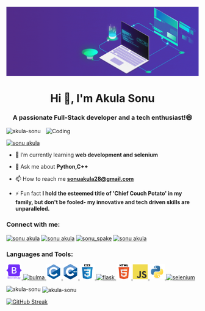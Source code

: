 ![MasterHead](https://raw.githubusercontent.com/KShukhrat/KShukhrat/main/assets/header_gif.gif)
<h1 align="center">Hi 👋, I'm Akula Sonu</h1>
<h3 align="center">A passionate Full-Stack developer and a tech enthusiast!😄</h3>

<img align ="right" alt = "Coding" width="400" src="https://ci6.googleusercontent.com/proxy/6yONIoTPFRxmcUzOEqGb9rYBV6ot9p2T-PEXVCf8vS8efQLz1Q0yo4Sa6U0lrDqnZIcEDq445nqEDoRcH9cyZobRVuLb3o8oyyjpFXZX1jC-Y1aa-YGJ3kxAAgGaX-S0gw4Tt_8xte_q=s0-d-e1-ft#https://www.lambdatest.com/blog/wp-content/uploads/2021/02/ezgif.com-gif-maker-1-1.gif">


<p align="left"> <img src="https://komarev.com/ghpvc/?username=akula-sonu&label=Profile%20views&color=0e75b6&style=flat" alt="akula-sonu" /> </p>

<p align="left"> <a href="https://twitter.com/sonu akula" target="blank"><img src="https://img.shields.io/twitter/follow/sonu akula?logo=twitter&style=for-the-badge" alt="sonu akula" /></a> </p>

- 🌱 I’m currently learning **web development and selenium**

- 💬 Ask me about **Python,C++**

- 📫 How to reach me **sonuakula28@gmail.com**

- ⚡ Fun fact **I hold the esteemed title of 'Chief Couch Potato' in my family, but don't be fooled- my innovative and tech driven skills are unparalleled.**

<h3 align="left">Connect with me:</h3>
<p align="left">
<a href="https://twitter.com/sonu akula" target="blank"><img align="center" src="https://raw.githubusercontent.com/rahuldkjain/github-profile-readme-generator/master/src/images/icons/Social/twitter.svg" alt="sonu akula" height="30" width="40" /></a>
<a href="https://linkedin.com/in/sonu akula" target="blank"><img align="center" src="https://raw.githubusercontent.com/rahuldkjain/github-profile-readme-generator/master/src/images/icons/Social/linked-in-alt.svg" alt="sonu akula" height="30" width="40" /></a>
<a href="https://instagram.com/sonu_spake" target="blank"><img align="center" src="https://raw.githubusercontent.com/rahuldkjain/github-profile-readme-generator/master/src/images/icons/Social/instagram.svg" alt="sonu_spake" height="30" width="40" /></a>
<a href="https://www.hackerrank.com/sonu akula" target="blank"><img align="center" src="https://raw.githubusercontent.com/rahuldkjain/github-profile-readme-generator/master/src/images/icons/Social/hackerrank.svg" alt="sonu akula" height="30" width="40" /></a>
</p>

<h3 align="left">Languages and Tools:</h3>
<p align="left"> <a href="https://getbootstrap.com" target="_blank" rel="noreferrer"> <img src="https://raw.githubusercontent.com/devicons/devicon/master/icons/bootstrap/bootstrap-plain-wordmark.svg" alt="bootstrap" width="40" height="40"/> </a> <a href="https://bulma.io/" target="_blank" rel="noreferrer"> <img src="https://raw.githubusercontent.com/gilbarbara/logos/804dc257b59e144eaca5bc6ffd16949752c6f789/logos/bulma.svg" alt="bulma" width="40" height="40"/> </a> <a href="https://www.cprogramming.com/" target="_blank" rel="noreferrer"> <img src="https://raw.githubusercontent.com/devicons/devicon/master/icons/c/c-original.svg" alt="c" width="40" height="40"/> </a> <a href="https://www.w3schools.com/cpp/" target="_blank" rel="noreferrer"> <img src="https://raw.githubusercontent.com/devicons/devicon/master/icons/cplusplus/cplusplus-original.svg" alt="cplusplus" width="40" height="40"/> </a> <a href="https://www.w3schools.com/css/" target="_blank" rel="noreferrer"> <img src="https://raw.githubusercontent.com/devicons/devicon/master/icons/css3/css3-original-wordmark.svg" alt="css3" width="40" height="40"/> </a> <a href="https://flask.palletsprojects.com/" target="_blank" rel="noreferrer"> <img src="https://www.vectorlogo.zone/logos/palletsprojects_flask/palletsprojects_flask-icon.svg" alt="flask" width="40" height="40"/> </a> <a href="https://www.w3.org/html/" target="_blank" rel="noreferrer"> <img src="https://raw.githubusercontent.com/devicons/devicon/master/icons/html5/html5-original-wordmark.svg" alt="html5" width="40" height="40"/> </a> <a href="https://developer.mozilla.org/en-US/docs/Web/JavaScript" target="_blank" rel="noreferrer"> <img src="https://raw.githubusercontent.com/devicons/devicon/master/icons/javascript/javascript-original.svg" alt="javascript" width="40" height="40"/> </a> <a href="https://www.python.org" target="_blank" rel="noreferrer"> <img src="https://raw.githubusercontent.com/devicons/devicon/master/icons/python/python-original.svg" alt="python" width="40" height="40"/> </a> <a href="https://www.selenium.dev" target="_blank" rel="noreferrer"> <img src="https://raw.githubusercontent.com/detain/svg-logos/780f25886640cef088af994181646db2f6b1a3f8/svg/selenium-logo.svg" alt="selenium" width="40" height="40"/> </a> </p>

<p><img align="left" src="https://github-readme-stats.vercel.app/api/top-langs?username=akula-sonu&show_icons=true&locale=en&layout=compact" alt="akula-sonu" /></p>

<p>&nbsp;<img align="center" src="https://github-readme-stats.vercel.app/api?username=akula-sonu&show_icons=true&locale=en" alt="akula-sonu" /></p>

<a href="https://git.io/streak-stats"><img src="https://github-readme-streak-stats.herokuapp.com?user=Akula-Sonu&theme=dark" alt="GitHub Streak" /></a>
